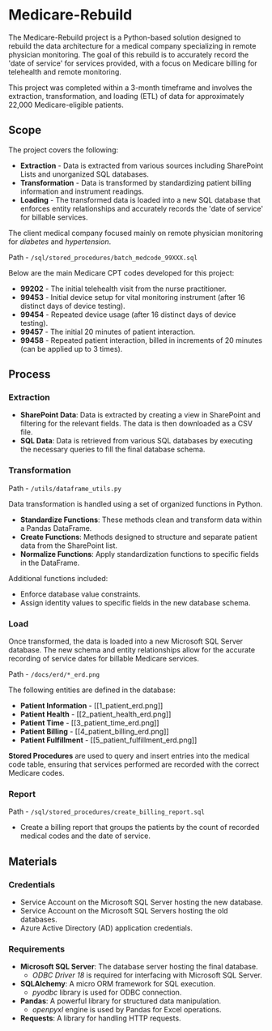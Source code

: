 # Medicare-Rebuild

The Medicare-Rebuild project is a Python-based solution designed to rebuild the data architecture for a medical company specializing in remote physician monitoring. The goal of this rebuild is to accurately record the 'date of service' for services provided, with a focus on Medicare billing for telehealth and remote monitoring.

This project was completed within a 3-month timeframe and involves the extraction, transformation, and loading (ETL) of data for approximately 22,000 Medicare-eligible patients.

## Scope

The project covers the following:

- **Extraction** - Data is extracted from various sources including SharePoint Lists and unorganized SQL databases.
- **Transformation** - Data is transformed by standardizing patient billing information and instrument readings.
- **Loading** - The transformed data is loaded into a new SQL database that enforces entity relationships and accurately records the 'date of service' for billable services.

The client medical company focused mainly on remote physician monitoring for *diabetes* and *hypertension*.

Path - `/sql/stored_procedures/batch_medcode_99XXX.sql`

Below are the main Medicare CPT codes developed for this project:

- **99202** - The initial telehealth visit from the nurse practitioner.
- **99453** - Initial device setup for vital monitoring instrument (after 16 distinct days of device testing).
- **99454** - Repeated device usage (after 16 distinct days of device testing).
- **99457** - The initial 20 minutes of patient interaction.
- **99458** - Repeated patient interaction, billed in increments of 20 minutes (can be applied up to 3 times).

## Process

### Extraction

- **SharePoint Data**: Data is extracted by creating a view in SharePoint and filtering for the relevant fields. The data is then downloaded as a CSV file.
- **SQL Data**: Data is retrieved from various SQL databases by executing the necessary queries to fill the final database schema.

### Transformation

Path - `/utils/dataframe_utils.py`

Data transformation is handled using a set of organized functions in Python.

- **Standardize Functions**: These methods clean and transform data within a Pandas DataFrame.
- **Create Functions**: Methods designed to structure and separate patient data from the SharePoint list.
- **Normalize Functions**: Apply standardization functions to specific fields in the DataFrame.

Additional functions included:

- Enforce database value constraints.
- Assign identity values to specific fields in the new database schema.

### Load

Once transformed, the data is loaded into a new Microsoft SQL Server database. The new schema and entity relationships allow for the accurate recording of service dates for billable Medicare services.

Path - `/docs/erd/*_erd.png`

The following entities are defined in the database:

- **Patient Information** - [[1_patient_erd.png]]
- **Patient Health** - [[2_patient_health_erd.png]]
- **Patient Time** - [[3_patient_time_erd.png]]
- **Patient Billing** - [[4_patient_billing_erd.png]]
- **Patient Fulfillment** - [[5_patient_fulfillment_erd.png]]

**Stored Procedures** are used to query and insert entries into the medical code table, ensuring that services performed are recorded with the correct Medicare codes.

### Report

Path - `/sql/stored_procedures/create_billing_report.sql`

- Create a billing report that groups the patients by the count of recorded medical codes and the date of service.

## Materials

### Credentials

- Service Account on the Microsoft SQL Server hosting the new database.
- Service Account on the Microsoft SQL Servers hosting the old databases.
- Azure Active Directory (AD) application credentials.

### Requirements

- **Microsoft SQL Server**: The database server hosting the final database.
  - *ODBC Driver 18* is required for interfacing with Microsoft SQL Server.
- **SQLAlchemy**: A micro ORM framework for SQL execution.
  - *pyodbc* library is used for ODBC connection.
- **Pandas**: A powerful library for structured data manipulation.
  - *openpyxl* engine is used by Pandas for Excel operations.
- **Requests**: A library for handling HTTP requests.
